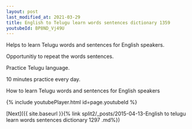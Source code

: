 ```yaml
---
layout: post
last_modified_at: 2021-03-29
title: English to Telugu learn words sentences dictionary 1359 
youtubeId: BP8ND_Vj49U
---
```

 
 
Helps to learn Telugu words and sentences for English speakers.

Opportunitiy to repeat the words sentences. 

Practice Telugu language. 
 
10 minutes practice every day. 
 
How to learn Telugu words and sentences for English speakers 
 
{% include youtubePlayer.html id=page.youtubeId %}
 
 
[Next]({{ site.baseurl }}{% link  split2/_posts/2015-04-13-English to telugu learn words sentences dictionary 1297 .md%})
 
